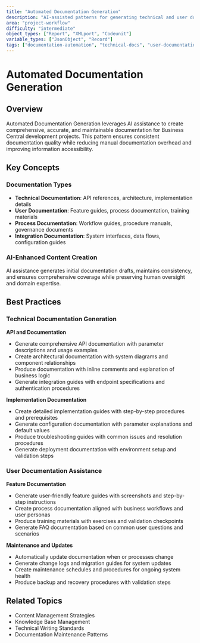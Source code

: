 ```yaml
---
title: "Automated Documentation Generation"
description: "AI-assisted patterns for generating technical and user documentation in Business Central development workflows"
area: "project-workflow"
difficulty: "intermediate"
object_types: ["Report", "XMLport", "Codeunit"]
variable_types: ["JsonObject", "Record"]
tags: ["documentation-automation", "technical-docs", "user-documentation", "ai-generation", "content-management"]
---
```


# Automated Documentation Generation

## Overview

Automated Documentation Generation leverages AI assistance to create comprehensive, accurate, and maintainable documentation for Business Central development projects. This pattern ensures consistent documentation quality while reducing manual documentation overhead and improving information accessibility.

## Key Concepts

### Documentation Types
- **Technical Documentation**: API references,  architecture, implementation details
- **User Documentation**: Feature guides, process documentation, training materials  
- **Process Documentation**: Workflow guides, procedure manuals, governance documents
- **Integration Documentation**: System interfaces, data flows, configuration guides

### AI-Enhanced Content Creation
AI assistance generates initial documentation drafts, maintains consistency, and ensures comprehensive coverage while preserving human oversight and domain expertise.

## Best Practices

### Technical Documentation Generation

**API and  Documentation**
- Generate comprehensive API documentation with parameter descriptions and usage examples
- Create architectural documentation with system diagrams and component relationships  
- Produce  documentation with inline comments and explanation of business logic
- Generate integration guides with endpoint specifications and authentication procedures

**Implementation Documentation**
- Create detailed implementation guides with step-by-step procedures and prerequisites
- Generate configuration documentation with parameter explanations and default values
- Produce troubleshooting guides with common issues and resolution procedures
- Generate deployment documentation with environment setup and validation steps

### User Documentation Assistance

**Feature Documentation**
- Generate user-friendly feature guides with screenshots and step-by-step instructions
- Create process documentation aligned with business workflows and user personas
- Produce training materials with exercises and validation checkpoints
- Generate FAQ documentation based on common user questions and scenarios

**Maintenance and Updates**
- Automatically update documentation when  or processes change
- Generate change logs and migration guides for system updates
- Create maintenance schedules and procedures for ongoing system health
- Produce backup and recovery procedures with validation steps

## Related Topics

- Content Management Strategies
- Knowledge Base Management
- Technical Writing Standards
- Documentation Maintenance Patterns
